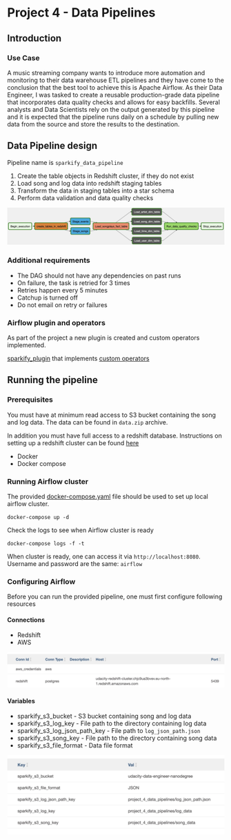 # Project 4 - Data Pipelines

## Introduction

### Use Case

A music streaming company wants to introduce more automation and monitoring to their data warehouse ETL pipelines and they have come to the conclusion that the best tool to achieve this is Apache Airflow. As their Data Engineer, I was tasked to create a reusable production-grade data pipeline that incorporates data quality checks and allows for easy backfills. Several analysts and Data Scientists rely on the output generated by this pipeline and it is expected that the pipeline runs daily on a schedule by pulling new data from the source and store the results to the destination.

## Data Pipeline design

Pipeline name is `sparkify_data_pipeline`

1. Create the table objects in Redshift cluster, if they do not exist
2. Load song and log data into redshift staging tables
3. Transform the data in staging tables into a star schema
4. Perform data validation and data quality checks

![](images/sparkify_data_pipeline.jpg)

### Additional requirements
- The DAG should not have any dependencies on past runs
- On failure, the task is retried for 3 times
- Retries happen every 5 minutes
- Catchup is turned off
- Do not email on retry or failures

### Airflow plugin and operators

As part of the project a new plugin is created and custom operators implemented.

[sparkify_plugin](airflow/plugins/__init__.py) that implements [custom operators](airflow/plugins/operators/__init__.py)

## Running the pipeline

### Prerequisites

You must have at minimum read access to S3 bucket containing the song and log data. The data can be found in `data.zip` archive.

In addition you must have full access to a redshift database. Instructions on setting up a redshift cluster can be found [here](../aws_service_setup/redshift/README.md)

- Docker
- Docker compose

### Running Airflow cluster

The provided [docker-compose.yaml](docker-compose.yaml) file should be used to set up local airflow cluster.
```shell
docker-compose up -d
```
Check the logs to see when Airflow cluster is ready
```shell
docker-compose logs -f -t
```
When cluster is ready, one can access it via `http://localhost:8080`. Username and password are the same: `airflow`

### Configuring Airflow

Before you can run the provided pipeline, one must first configure following resources

#### Connections
- Redshift
- AWS

![](images/airflow_connections_example.jpg)

#### Variables
- sparkify_s3_bucket - S3 bucket containing song and log data
- sparkify_s3_log_key - File path to the directory containing log data
- sparkify_s3_log_json_path_key - File path to `log_json_path.json`
- sparkify_s3_song_key - File path to the directory containing song data
- sparkify_s3_file_format - Data file format

![](images/airflow_variables_example.jpg)
